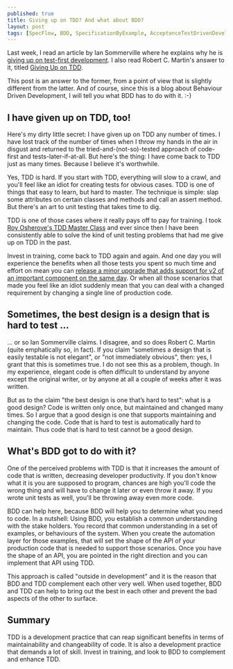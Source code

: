 ```yaml
---
published: true
title: Giving up on TDD? And what about BDD?
layout: post
tags: [SpecFlow, BDD, SpecificationByExample, AcceptanceTestDrivenDevelopment, TDD]
---
```

Last week, I read an article by Ian Sommerville where he explains why he is [giving up on test-first development](http://iansommerville.com/systems-software-and-technology/giving-up-on-test-first-development/). I also read Robert C. Martin's answer to it, titled [Giving Up on TDD](http://blog.cleancoder.com/uncle-bob/2016/03/19/GivingUpOnTDD.html). 

This post is an answer to the former, from a point of view that is slightly different from the latter. And of course, since this is a blog about Behaviour Driven Development, I will tell you what BDD has to do with it. :-)

## I have given up on TDD, too!

Here's my dirty little secret: I have given up on TDD any number of times. I have lost track of the number of times when I throw my hands in the air in disgust and returned to the tried-and-(not-so)-tested approach of code-first and tests-later-if-at-all. But here's the thing: I have come back to TDD just as many times. Because I believe it's worthwhile.

Yes, TDD is hard. If you start with TDD, everything will slow to a crawl, and you'll feel like an idiot for creating tests for obvious cases. TDD is one of things that easy to learn, but hard to master. The technique is simple: slap some attributes on certain classes and methods and call an assert method. But there's an art to unit testing that takes time to dig.

TDD is one of those cases where it really pays off to pay for training. I took [Roy Osherove's TDD Master Class](http://osherove.com/storage/The%20Art%20of%20Unit%20Testing%20in%20.NET%20Masteclass.pdf) and ever since then I have been consistently able to solve the kind of unit testing problems that had me give up on TDD in the past.

Invest in training, come back to TDD again and again. And one day you will experience the benefits when all those tests you spent so much time and effort on mean you can [release a minor upgrade that adds support for v2 of an important component on the same day](http://blog.picklespro.com/2016/01/27/specflow-v2-is-available.html). Or when all those scenarios that made you feel like an idiot suddenly mean that you can deal with a changed requirement by changing a single line of production code.

## Sometimes, the best design is a design that is hard to test ...

... or so Ian Sommerville claims. I disagree, and so does Robert C. Martin (quite emphatically so, in fact). If you claim "sometimes a design that is easily testable is not elegant", or "not immediately obvious", then: yes, I grant that this is sometimes true. I do not see this as a problem, though. In my experience, elegant code is often difficult to understand by anyone except the original writer, or by anyone at all a couple of weeks after it was written.

But as to the claim "the best design is one that’s hard to test": what is a good design? Code is written only once, but maintained and changed many times. So I argue that a good design is one that supports maintaining and changing the code. Code that is hard to test is automatically hard to maintain. Thus code that is hard to test cannot be a good design.

## What's BDD got to do with it?

One of the perceived problems with TDD is that it increases the amount of code that is written, decreasing developer productivity. If you don't know what it is you are supposed to program, chances are high you'll code the wrong thing and will have to change it later or even throw it away. If you wrote unit tests as well, you'll be throwing away even more code.

BDD can help here, because BDD will help you to determine what you need to code. In a nutshell: Using BDD, you establish a common understanding with the stake holders. You record that common understanding in a set of examples, or behaviours of the system. When you create the automation layer for those examples, that will set the shape of the API of your production code that is needed to support those scenarios. Once you have the shape of an API, you are pointed in the right direction and you can implement that API using TDD.

This approach is called "outside in development" and it is the reason that BDD and TDD complement each other very well. When used together, BDD and TDD can help to bring out the best in each other and prevent the bad aspects of the other to surface.

## Summary

TDD is a development practice that can reap significant benefits in terms of maintainability and changeability of code. It is also a development practice that demands a lot of skill. Invest in training, and look to BDD to complement and enhance TDD.